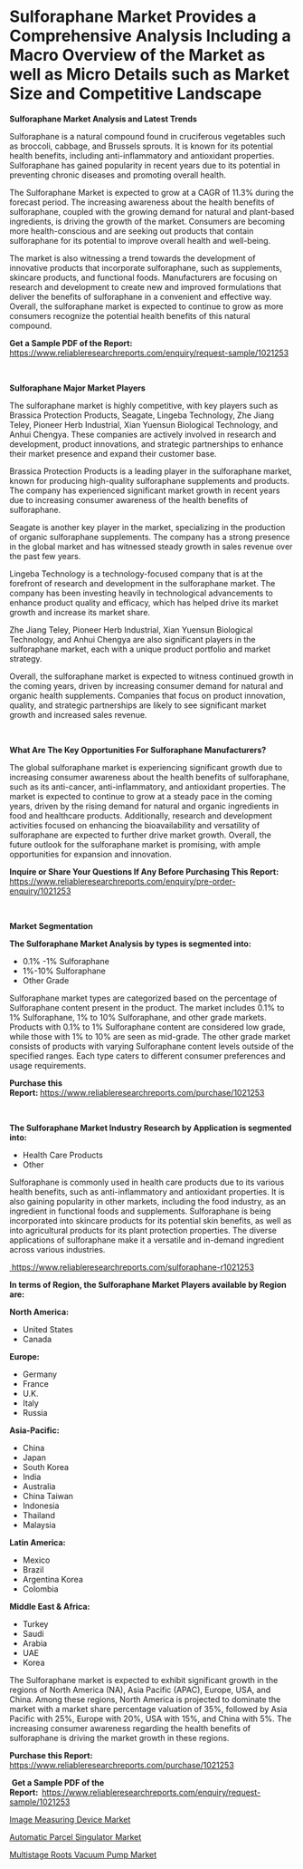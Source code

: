 <p><h1>Sulforaphane Market Provides a Comprehensive Analysis Including a Macro Overview of the Market as well as Micro Details such as Market Size and Competitive Landscape</h1></p><p><strong>Sulforaphane Market Analysis and Latest Trends</strong></p>
<p><p>Sulforaphane is a natural compound found in cruciferous vegetables such as broccoli, cabbage, and Brussels sprouts. It is known for its potential health benefits, including anti-inflammatory and antioxidant properties. Sulforaphane has gained popularity in recent years due to its potential in preventing chronic diseases and promoting overall health.</p><p>The Sulforaphane Market is expected to grow at a CAGR of 11.3% during the forecast period. The increasing awareness about the health benefits of sulforaphane, coupled with the growing demand for natural and plant-based ingredients, is driving the growth of the market. Consumers are becoming more health-conscious and are seeking out products that contain sulforaphane for its potential to improve overall health and well-being.</p><p>The market is also witnessing a trend towards the development of innovative products that incorporate sulforaphane, such as supplements, skincare products, and functional foods. Manufacturers are focusing on research and development to create new and improved formulations that deliver the benefits of sulforaphane in a convenient and effective way. Overall, the sulforaphane market is expected to continue to grow as more consumers recognize the potential health benefits of this natural compound.</p></p>
<p><strong>Get a Sample PDF of the Report:&nbsp;</strong> <a href="https://www.reliableresearchreports.com/enquiry/request-sample/1021253">https://www.reliableresearchreports.com/enquiry/request-sample/1021253</a></p>
<p>&nbsp;</p>
<p><strong>Sulforaphane Major Market Players</strong></p>
<p><p>The sulforaphane market is highly competitive, with key players such as Brassica Protection Products, Seagate, Lingeba Technology, Zhe Jiang Teley, Pioneer Herb Industrial, Xian Yuensun Biological Technology, and Anhui Chengya. These companies are actively involved in research and development, product innovations, and strategic partnerships to enhance their market presence and expand their customer base.</p><p>Brassica Protection Products is a leading player in the sulforaphane market, known for producing high-quality sulforaphane supplements and products. The company has experienced significant market growth in recent years due to increasing consumer awareness of the health benefits of sulforaphane.</p><p>Seagate is another key player in the market, specializing in the production of organic sulforaphane supplements. The company has a strong presence in the global market and has witnessed steady growth in sales revenue over the past few years.</p><p>Lingeba Technology is a technology-focused company that is at the forefront of research and development in the sulforaphane market. The company has been investing heavily in technological advancements to enhance product quality and efficacy, which has helped drive its market growth and increase its market share.</p><p>Zhe Jiang Teley, Pioneer Herb Industrial, Xian Yuensun Biological Technology, and Anhui Chengya are also significant players in the sulforaphane market, each with a unique product portfolio and market strategy.</p><p>Overall, the sulforaphane market is expected to witness continued growth in the coming years, driven by increasing consumer demand for natural and organic health supplements. Companies that focus on product innovation, quality, and strategic partnerships are likely to see significant market growth and increased sales revenue.</p></p>
<p>&nbsp;</p>
<p><strong>What Are The Key Opportunities For Sulforaphane Manufacturers?</strong></p>
<p><p>The global sulforaphane market is experiencing significant growth due to increasing consumer awareness about the health benefits of sulforaphane, such as its anti-cancer, anti-inflammatory, and antioxidant properties. The market is expected to continue to grow at a steady pace in the coming years, driven by the rising demand for natural and organic ingredients in food and healthcare products. Additionally, research and development activities focused on enhancing the bioavailability and versatility of sulforaphane are expected to further drive market growth. Overall, the future outlook for the sulforaphane market is promising, with ample opportunities for expansion and innovation.</p></p>
<p><strong>Inquire or Share Your Questions If Any Before Purchasing This Report:</strong> <a href="https://www.reliableresearchreports.com/enquiry/pre-order-enquiry/1021253">https://www.reliableresearchreports.com/enquiry/pre-order-enquiry/1021253</a></p>
<p>&nbsp;</p>
<p><strong>Market Segmentation</strong></p>
<p><strong>The Sulforaphane Market Analysis by types is segmented into:</strong></p>
<p><ul><li>0.1% -1% Sulforaphane</li><li>1%-10% Sulforaphane</li><li>Other Grade</li></ul></p>
<p><p>Sulforaphane market types are categorized based on the percentage of Sulforaphane content present in the product. The market includes 0.1% to 1% Sulforaphane, 1% to 10% Sulforaphane, and other grade markets. Products with 0.1% to 1% Sulforaphane content are considered low grade, while those with 1% to 10% are seen as mid-grade. The other grade market consists of products with varying Sulforaphane content levels outside of the specified ranges. Each type caters to different consumer preferences and usage requirements.</p></p>
<p><strong>Purchase this Report:&nbsp;</strong><a href="https://www.reliableresearchreports.com/purchase/1021253">https://www.reliableresearchreports.com/purchase/1021253</a></p>
<p>&nbsp;</p>
<p><strong>The Sulforaphane Market Industry Research by Application is segmented into:</strong></p>
<p><ul><li>Health Care Products</li><li>Other</li></ul></p>
<p><p>Sulforaphane is commonly used in health care products due to its various health benefits, such as anti-inflammatory and antioxidant properties. It is also gaining popularity in other markets, including the food industry, as an ingredient in functional foods and supplements. Sulforaphane is being incorporated into skincare products for its potential skin benefits, as well as into agricultural products for its plant protection properties. The diverse applications of sulforaphane make it a versatile and in-demand ingredient across various industries.</p></p>
<p><a href="https://www.reliableresearchreports.com/sulforaphane-r1021253">&nbsp;https://www.reliableresearchreports.com/sulforaphane-r1021253</a></p>
<p><strong>In terms of Region, the Sulforaphane Market Players available by Region are:</strong></p>
<p>
    <p> <strong> North America: </strong>
        <ul>
            <li>United States</li>
            <li>Canada</li>
        </ul>
        </p> 
    <p> <strong> Europe: </strong>
        <ul>
            <li>Germany</li>
            <li>France</li>
            <li>U.K.</li>
            <li>Italy</li>
            <li>Russia</li>
        </ul>
        </p> 
    <p> <strong> Asia-Pacific: </strong>
        <ul>
            <li>China</li>
            <li>Japan</li>
            <li>South Korea</li>
            <li>India</li>
            <li>Australia</li>
            <li>China Taiwan</li>
            <li>Indonesia</li>
            <li>Thailand</li>
            <li>Malaysia</li>
        </ul>
        </p> 
    <p> <strong> Latin America: </strong>
        <ul>
            <li>Mexico</li>
            <li>Brazil</li>
            <li>Argentina Korea</li>
            <li>Colombia</li>
        </ul>
        </p> 
    <p> <strong> Middle East & Africa: </strong>
        <ul>
            <li>Turkey</li>
            <li>Saudi</li>
            <li>Arabia</li>
            <li>UAE</li>
            <li>Korea</li>
        </ul>
    </p>
    </p>
<p><p>The Sulforaphane market is expected to exhibit significant growth in the regions of North America (NA), Asia Pacific (APAC), Europe, USA, and China. Among these regions, North America is projected to dominate the market with a market share percentage valuation of 35%, followed by Asia Pacific with 25%, Europe with 20%, USA with 15%, and China with 5%. The increasing consumer awareness regarding the health benefits of sulforaphane is driving the market growth in these regions.</p></p>
<p><strong>Purchase this Report: </strong><a href="https://www.reliableresearchreports.com/purchase/1021253">https://www.reliableresearchreports.com/purchase/1021253</a></p>
<p>&nbsp;<strong>Get a Sample PDF of the Report:&nbsp;&nbsp;</strong><a href="https://www.reliableresearchreports.com/enquiry/request-sample/1021253">https://www.reliableresearchreports.com/enquiry/request-sample/1021253</a></p>
<p><strong></strong></p>
<p><p><a href="https://github.com/Hazelklievgspy6vdcsmu106w/Market-Research-Report-List-3/blob/main/image-measuring-device-market.md">Image Measuring Device Market</a></p><p><a href="https://github.com/anwarsahrul281/Market-Research-Report-List-1/blob/main/automatic-parcel-singulator-market.md">Automatic Parcel Singulator Market</a></p><p><a href="https://github.com/LiamDavis60/Market-Research-Report-List-1/blob/main/multistage-roots-vacuum-pump-market.md">Multistage Roots Vacuum Pump Market</a></p></p>